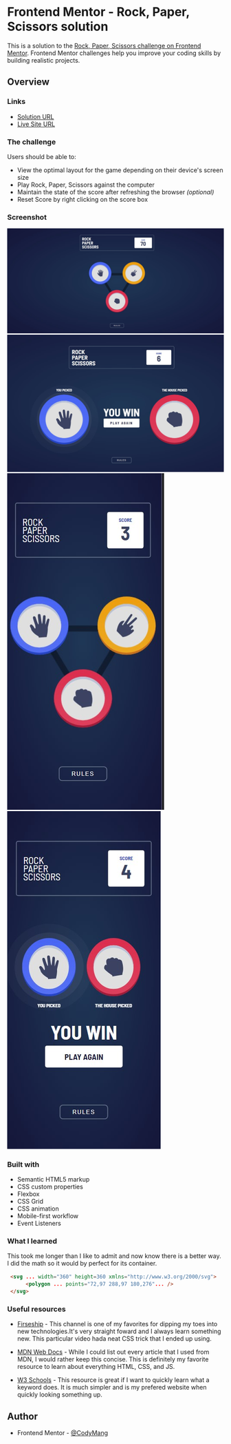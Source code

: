 # Frontend Mentor - Rock, Paper, Scissors solution

This is a solution to the [Rock, Paper, Scissors challenge on Frontend Mentor](https://www.frontendmentor.io/challenges/rock-paper-scissors-game-pTgwgvgH). Frontend Mentor challenges help you improve your coding skills by building realistic projects. 

## Overview
### Links

- [Solution URL](https://www.frontendmentor.io/challenges/rock-paper-scissors-game-pTgwgvgH/hub/rock-paper-scissors-with-html-css-and-js-5DPT-9VRYT)
- [Live Site URL](https://codymang.github.io/rock-paper-scissors-js/)
### The challenge

Users should be able to:

- View the optimal layout for the game depending on their device's screen size
- Play Rock, Paper, Scissors against the computer
- Maintain the state of the score after refreshing the browser _(optional)_
- Reset Score by right clicking on the score box

### Screenshot

![](./screenshots/screenshot-home.jpg)
![](./screenshots/screenshot-battle.jpg)
![](./screenshots/screenshot-mobile-home.jpg)
![](./screenshots/screenshot-mobile-battle.jpg)

### Built with

- Semantic HTML5 markup
- CSS custom properties
- Flexbox
- CSS Grid
- CSS animation
- Mobile-first workflow
- Event Listeners

### What I learned

This took me longer than I like to admit and now know there is a better way. I did the math so it would by perfect for its container.
```html
 <svg ... width="360" height=360 xmlns="http://www.w3.org/2000/svg">
      <polygon ... points="72,97 288,97 180,276"... />
 </svg>
```

### Useful resources

- [Firseship](https://youtu.be/Qhaz36TZG5Y?t=422) - This channel is one of my favorites for dipping my toes into new technologies.It's very straight foward and I always learn something new. This particular video hada neat CSS trick that I ended up using.

- [MDN Web Docs](https://developer.mozilla.org/en-US/) - While I could list out every article that I used from MDN, I would rather keep this concise. This is definitely my favorite resource to learn about everything HTML, CSS, and JS.

- [W3 Schools](https://www.w3schools.com/w3css/defaulT.asp) - This resource is great if I want to quickly learn what a keyword does. It is much simpler and is my prefered website when quickly looking something up.


## Author

- Frontend Mentor - [@CodyMang](https://www.frontendmentor.io/profile/CodyMang)

